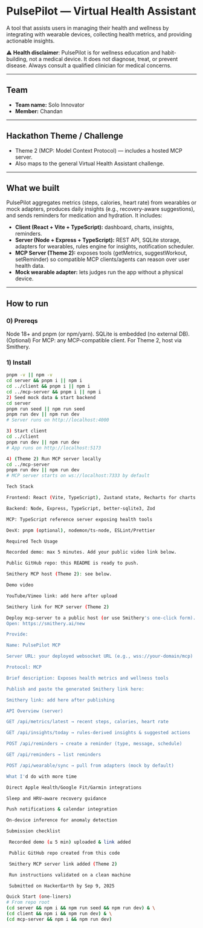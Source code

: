 # PulsePilot — Virtual Health Assistant  

A tool that assists users in managing their health and wellness by integrating with wearable devices, collecting health metrics, and providing actionable insights.

⚠️ **Health disclaimer**: PulsePilot is for wellness education and habit-building, not a medical device. It does not diagnose, treat, or prevent disease. Always consult a qualified clinician for medical concerns.

---

## Team
- **Team name:** Solo Innovator  
- **Member:** Chandan  

---

## Hackathon Theme / Challenge
- Theme 2 (MCP: Model Context Protocol) — includes a hosted MCP server.  
- Also maps to the general Virtual Health Assistant challenge.

---

## What we built
PulsePilot aggregates metrics (steps, calories, heart rate) from wearables or mock adapters, produces daily insights (e.g., recovery-aware suggestions), and sends reminders for medication and hydration. It includes:

- **Client (React + Vite + TypeScript):** dashboard, charts, insights, reminders.
- **Server (Node + Express + TypeScript):** REST API, SQLite storage, adapters for wearables, rules engine for insights, notification scheduler.
- **MCP Server (Theme 2):** exposes tools (getMetrics, suggestWorkout, setReminder) so compatible MCP clients/agents can reason over user health data.
- **Mock wearable adapter:** lets judges run the app without a physical device.

---

## How to run

### 0) Prereqs
Node 18+ and pnpm (or npm/yarn). SQLite is embedded (no external DB).  
(Optional) For MCP: any MCP-compatible client. For Theme 2, host via Smithery.

### 1) Install
```bash
pnpm -v || npm -v
cd server && pnpm i || npm i
cd ../client && pnpm i || npm i
cd ../mcp-server && pnpm i || npm i
2) Seed mock data & start backend
cd server
pnpm run seed || npm run seed
pnpm run dev || npm run dev
# Server runs on http://localhost:4000

3) Start client
cd ../client
pnpm run dev || npm run dev
# App runs on http://localhost:5173

4) (Theme 2) Run MCP server locally
cd ../mcp-server
pnpm run dev || npm run dev
# MCP server starts on ws://localhost:7333 by default

Tech Stack

Frontend: React (Vite, TypeScript), Zustand state, Recharts for charts

Backend: Node, Express, TypeScript, better-sqlite3, Zod

MCP: TypeScript reference server exposing health tools

DevX: pnpm (optional), nodemon/ts-node, ESLint/Prettier

Required Tech Usage

Recorded demo: max 5 minutes. Add your public video link below.

Public GitHub repo: this README is ready to push.

Smithery MCP host (Theme 2): see below.

Demo video

YouTube/Vimeo link: add here after upload

Smithery link for MCP server (Theme 2)

Deploy mcp-server to a public host (or use Smithery's one-click form).
Open: https://smithery.ai/new

Provide:

Name: PulsePilot MCP

Server URL: your deployed websocket URL (e.g., wss://your-domain/mcp)

Protocol: MCP

Brief description: Exposes health metrics and wellness tools

Publish and paste the generated Smithery link here:

Smithery link: add here after publishing

API Overview (server)

GET /api/metrics/latest → recent steps, calories, heart rate

GET /api/insights/today → rules-derived insights & suggested actions

POST /api/reminders → create a reminder (type, message, schedule)

GET /api/reminders → list reminders

POST /api/wearable/sync → pull from adapters (mock by default)

What I'd do with more time

Direct Apple Health/Google Fit/Garmin integrations

Sleep and HRV–aware recovery guidance

Push notifications & calendar integration

On-device inference for anomaly detection

Submission checklist

 Recorded demo (≤ 5 min) uploaded & link added

 Public GitHub repo created from this code

 Smithery MCP server link added (Theme 2)

 Run instructions validated on a clean machine

 Submitted on HackerEarth by Sep 9, 2025

Quick Start (one-liners)
# From repo root
(cd server && npm i && npm run seed && npm run dev) & \
(cd client && npm i && npm run dev) & \
(cd mcp-server && npm i && npm run dev)


